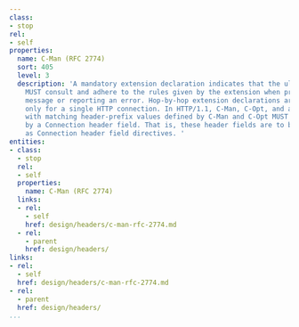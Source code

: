 ```yaml
---
class:
- stop
rel:
- self
properties:
  name: C-Man (RFC 2774)
  sort: 405
  level: 3
  description: 'A mandatory extension declaration indicates that the ultimate recipient
    MUST consult and adhere to the rules given by the extension when processing the
    message or reporting an error. Hop-by-hop extension declarations are meaningful
    only for a single HTTP connection. In HTTP/1.1, C-Man, C-Opt, and all header fields
    with matching header-prefix values defined by C-Man and C-Opt MUST be protected
    by a Connection header field. That is, these header fields are to be included
    as Connection header field directives. '
entities:
- class:
  - stop
  rel:
  - self
  properties:
    name: C-Man (RFC 2774)
  links:
  - rel:
    - self
    href: design/headers/c-man-rfc-2774.md
  - rel:
    - parent
    href: design/headers/
links:
- rel:
  - self
  href: design/headers/c-man-rfc-2774.md
- rel:
  - parent
  href: design/headers/
...
```

